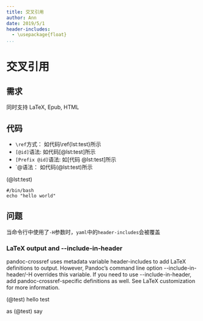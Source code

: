 ```yaml
---
title: 交叉引用
author: Ann
date: 2019/5/1
header-includes:
  - \usepackage{float}
...
```


# 交叉引用

## 需求

同时支持 LaTeX, Epub, HTML

## 代码

- `\ref`方式： 如代码\ref{lst:test}所示
- `[@id]`语法: 如代码[@lst:test]所示
- `[Prefix @id]`语法: 如[代码 @lst:test]所示
- `@语法： 如代码(@lst:test)所示

(@lst:test)
```{#lst:test .bash caption="Test Code Reference"}
#/bin/bash
echo "hello world"
```

## 问题

当命令行中使用了`-H`参数时，`yaml`中的`header-includes`会被覆盖

### LaTeX output and --include-in-header
pandoc-crossref uses metadata variable header-includes to add LaTeX definitions to output. However, Pandoc’s command line option --include-in-header/-H overrides this variable. If you need to use --include-in-header, add pandoc-crossref-specific definitions as well. See LaTeX customization for more information.



(@test) hello test

as (@test) say